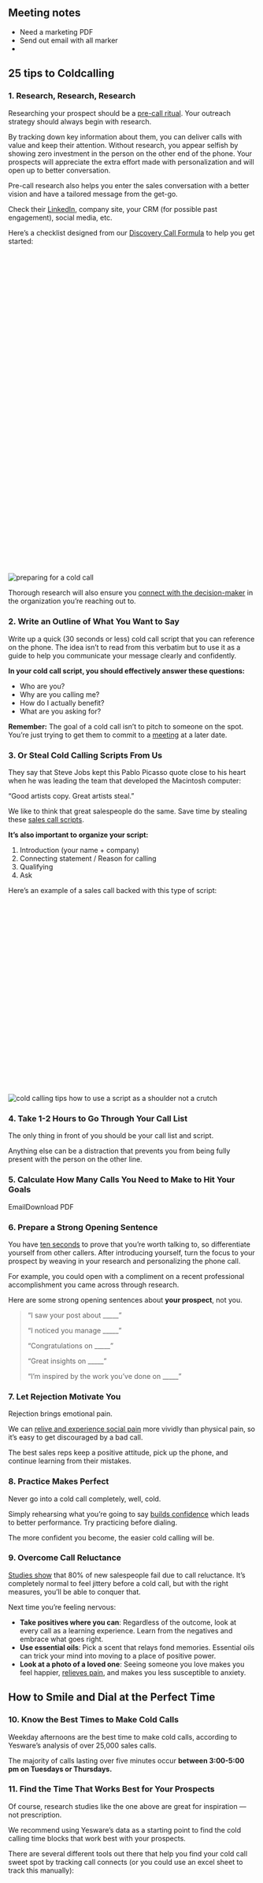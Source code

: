 ## Meeting notes
- Need a marketing PDF
- Send out email with all marker
- 


## 25 tips to Coldcalling

### 1. Research, Research, Research

Researching your prospect should be a [pre-call ritual](https://www.yesware.com/blog/sales-call/). Your outreach strategy should always begin with research.

By tracking down key information about them, you can deliver calls with value and keep their attention. Without research, you appear selfish by showing zero investment in the person on the other end of the phone. Your prospects will appreciate the extra effort made with personalization and will open up to better conversation.

Pre-call research also helps you enter the sales conversation with a better vision and have a tailored message from the get-go.

Check their [LinkedIn](https://www.yesware.com/blog/using-linkedin-for-sales/), company site, your CRM (for possible past engagement), social media, etc.

Here’s a checklist designed from our [Discovery Call Formula](https://www.yesware.com/blog/discovery-call/) to help you get started:

![](data:image/svg+xml,%3csvg%20xmlns=%27http://www.w3.org/2000/svg%27%20version=%271.1%27%20width=%27565%27%20height=%27732%27/%3e)![preparing for a cold call](https://www.yesware.com/blog/_next/image/?url=https%3A%2F%2Fwww.yesware.com%2Fwp-content%2Fuploads%2F2020%2F08%2Fdiscovery-call-re-research-checklist-yesware.png&w=1280&q=75)

Thorough research will also ensure you [connect with the decision-maker](https://www.yesware.com/blog/how-to-close-a-sale/) in the organization you’re reaching out to.

### 2. Write an Outline of What You Want to Say

Write up a quick (30 seconds or less) cold call script that you can reference on the phone. The idea isn’t to read from this verbatim but to use it as a guide to help you communicate your message clearly and confidently.

**In your cold call script, you should effectively answer these questions:**

-   Who are you?
-   Why are you calling me?
-   How do I actually benefit?
-   What are you asking for?

**Remember:** The goal of a cold call isn’t to pitch to someone on the spot. You’re just trying to get them to commit to a [meeting](https://www.yesware.com/blog/schedule-a-meeting/) at a later date.

### 3. Or Steal Cold Calling Scripts From Us

They say that Steve Jobs kept this Pablo Picasso quote close to his heart when he was leading the team that developed the Macintosh computer:

“Good artists copy. Great artists steal.”

We like to think that great salespeople do the same. Save time by stealing these [sales call scripts](https://www.yesware.com/blog/sales-call-script/).

**It’s also important to organize your script:**

1. Introduction (your name + company)  
2. Connecting statement / Reason for calling  
3. Qualifying  
4. Ask

Here’s an example of a sales call backed with this type of script:

![](data:image/svg+xml,%3csvg%20xmlns=%27http://www.w3.org/2000/svg%27%20version=%271.1%27%20width=%27910%27%20height=%27706%27/%3e)![cold calling tips how to use a script as a shoulder not a crutch](https://www.yesware.com/blog/_next/image/?url=https%3A%2F%2Fwww.yesware.com%2Fwp-content%2Fuploads%2F2019%2F05%2FScreen-Shot-2017-01-19-at-12.25.26-AM.png&w=1984&q=75)

### 4. Take 1-2 Hours to Go Through Your Call List

The only thing in front of you should be your call list and script.

Anything else can be a distraction that prevents you from being fully present with the person on the other line.

### 5. Calculate How Many Calls You Need to Make to Hit Your Goals




EmailDownload PDF

### 6. Prepare a Strong Opening Sentence

You have [ten seconds](http://www.inc.com/geoffrey-james/11-secrets-to-win-when-cold-calling.html) to prove that you’re worth talking to, so differentiate yourself from other callers. After introducing yourself, turn the focus to your prospect by weaving in your research and personalizing the phone call.

For example, you could open with a compliment on a recent professional accomplishment you came across through research.

Here are some strong opening sentences about **your prospect**, not you.

> “I saw your post about _____”
> 
> “I noticed you manage _____”
> 
> “Congratulations on _____”
> 
> “Great insights on _____”
> 
> “I’m inspired by the work you’ve done on _____”

### 7. Let Rejection Motivate You

Rejection brings emotional pain.

We can [relive and experience social pain](https://www.psychologytoday.com/blog/the-squeaky-wheel/201307/10-surprising-facts-about-rejection) more vividly than physical pain, so it’s easy to get discouraged by a bad call.

The best sales reps keep a positive attitude, pick up the phone, and continue learning from their mistakes.

### 8. Practice Makes Perfect

Never go into a cold call completely, well, cold.

Simply rehearsing what you’re going to say [builds confidence](https://thesalesblog.com/2011/08/05/the-importance-of-rehearsal/) which leads to better performance. Try practicing before dialing.

The more confident you become, the easier cold calling will be.

### 9. Overcome Call Reluctance

[Studies show](https://www.yesware.com/blog/four-ways-salespeople-can-beat-call-reluctance/) that 80% of new salespeople fail due to call reluctance. It’s completely normal to feel jittery before a cold call, but with the right measures, you’ll be able to conquer that.

Next time you’re feeling nervous:

-   **Take positives where you can**: Regardless of the outcome, look at every call as a learning experience. Learn from the negatives and embrace what goes right.
-   **Use essential oils**: Pick a scent that relays fond memories. Essential oils can trick your mind into moving to a place of positive power.
-   **Look at a photo of a loved one**: Seeing someone you love makes you feel happier, [relieves pain](http://well.blogs.nytimes.com/2010/10/13/love-and-pain-relief/?_r=0), and makes you less susceptible to anxiety.

## How to Smile and Dial at the Perfect Time

### 10. Know the Best Times to Make Cold Calls

Weekday afternoons are the best time to make cold calls, according to Yesware’s analysis of over 25,000 sales calls.

The majority of calls lasting over five minutes occur **between 3:00-5:00 pm on Tuesdays or Thursdays.**

### 11. Find the Time That Works Best for Your Prospects

Of course, research studies like the one above are great for inspiration — not prescription.

We recommend using Yesware’s data as a starting point to find the cold calling time blocks that work best with your prospects.

There are several different tools out there that help you find your cold call sweet spot by tracking call connects (or you could use an excel sheet to track this manually):

![](data:image/svg+xml,%3csvg%20xmlns=%27http://www.w3.org/2000/svg%27%20version=%271.1%27%20width=%27716%27%20height=%27230%27/%3e)![cold calling tips](https://www.yesware.com/blog/_next/image/?url=https%3A%2F%2Fwww.yesware.com%2Fwp-content%2Fuploads%2F2019%2F05%2FScreen-Shot-2017-01-19-at-12.27.32-AM.png&w=1536&q=75)

### 12. Use Trigger Events to Get Your Foot in the Door

If you contact someone right after they [close a contract](https://www.yesware.com/blog/effective-tactics-to-get-contracts-signed/) with your competitor, chances are they won’t bite.

But if you know exactly when they enter the market for a new vendor and reach out before they start the search, your seemingly serendipitous call may be received with much more interest.

The good news is that the secret to perfect timing isn’t really a secret. You can pick up on these opportune moments — known as trigger events — by keeping tabs on publicly available information that surfaces every day across a variety of online channels.

Use services like [Google Alerts](https://www.google.com/alerts) or [Mention](https://mention.com/en/) to keep an eye out for things like:

1.  **New executive hires** → A new member of the [C-suite](https://www.yesware.com/blog/sell-c-suite/) wants to prove his or her value and may be more open to new ideas than already entrenched business leaders.
2.  **Winning large contracts/large customer announcements** → Drop a line to say congratulations.
3.  **Company expansions →** A new location or geographic change could be a primary upsell or introduction opportunity.
4.  **Mergers & Acquisitions →** If one party is already a customer, this could be a golden opportunity to get your foot in the door and bring in add-on revenue.
5.  **Funding →** Your prospect is up to eight times more likely to buy from you _after_ they experience an event where they can afford to change.
6.  **Behavioral indicators** → Is your prospect looking at an email you sent? Go get ‘em — you’re more likely to grab their attention while you already have it.

## How to Turn Cold Calls Into Booked Meetings

### 13. Make a Good First Impression by Saying “Talking with,” Instead of “Speaking to”

When you cold call a prospect, the first thing you want to know is that they are in fact the person you’re trying to reach. The way you [verify their identity](http://changingminds.org/disciplines/sales/prospecting/verifying_person.htm) is this person’s first impression of you, so it’s critical to get this right.

![](data:image/svg+xml,%3csvg%20xmlns=%27http://www.w3.org/2000/svg%27%20version=%271.1%27%20width=%27633%27%20height=%27272%27/%3e)![cold calling tips what to say](https://www.yesware.com/blog/_next/image/?url=https%3A%2F%2Fwww.yesware.com%2Fwp-content%2Fuploads%2F2019%2F05%2FScreen-Shot-2017-01-19-at-12.28.18-AM.png&w=1280&q=75)

Try to [use the words “Talking with”](https://www.yesware.com/blog/power-words-sell/) when you get someone on the line. These two words imply that you and your prospect are going to be engaging in conversation.

In contrast, “speaking to” describes a one-way action. It suggests that you are going to broadcast your message — whether they want to listen or not.

### 14. Use _The Best Friend Formula_ to Turn Indecision into Booked Meetings

Coined by Yesware sales extraordinaire Ian Adams, this three-part formula for [overcoming sales objections](https://www.yesware.com/blog/sales-objections) tells you exactly how to respond to “Could you just email me your information?”

While it may be tempting to agree to follow up over email (and hop off the call), there’s a better way to give your prospect the information they need to make an informed decision _and_ take a meeting. One that doesn’t involve your message going into a black hole.

This three-part formula helps overcome sales objections by establishing harmony – it reassures people that you’re on their side, like a best friend.![](data:image/svg+xml,%3csvg%20xmlns=%27http://www.w3.org/2000/svg%27%20version=%271.1%27%20width=%27855%27%20height=%27259%27/%3e)![overcoming sales objections: the best friend formula](https://www.yesware.com/blog/_next/image/?url=https%3A%2F%2Fwww.yesware.com%2Fwp-content%2Fuploads%2F2015%2F08%2Fyesware-best-friend-formula.png&w=1984&q=75)

Let’s look at a real-world use case to the sales objection “Email me your information.” Don’t fall for the brush off. Instead, treat the person on the other end of the line like they’re your friend you can relate to, and that you genuinely want to help.

Here’s how Ian Adams used this formula to successfully turn a cold shoulder into a booked meeting:

![](data:image/svg+xml,%3csvg%20xmlns=%27http://www.w3.org/2000/svg%27%20version=%271.1%27%20width=%27697%27%20height=%27743%27/%3e)![tips for converting your cold call into meetings](https://www.yesware.com/blog/_next/image/?url=https%3A%2F%2Fwww.yesware.com%2Fwp-content%2Fuploads%2F2015%2F08%2Fyesware-sales-objections-relate-bridge-ask-again.png&w=1536&q=75)

[![chart-bar](https://www.yesware.com/blog/media/icons/chart-bar.svg)Book more meetingsFollow up your cold call with a live customizable meeting link that syncs to your calendarTry Yesware Free](https://www.yesware.com/feature/meeting-scheduler)

## 11 Cold Calling Tips While on the Call

### 15. Use Social Proof to Influence Behavior

We are easily influenced by other people’s behaviors.

[Social proof](https://www.yesware.com/blog/social-proof-examples/) plays a major role in selling because it shows the prospect that your product has helped other people with similar pain points. Try telling a sales story such as a customer who had similar [pain points](https://www.yesware.com/blog/pain-points/).

![](data:image/svg+xml,%3csvg%20xmlns=%27http://www.w3.org/2000/svg%27%20version=%271.1%27%20width=%273124%27%20height=%27678%27/%3e)![use social proof in your cold calls](https://www.yesware.com/blog/_next/image/?url=https%3A%2F%2Fwww.yesware.com%2Fwp-content%2Fuploads%2F2017%2F01%2Fcold-calling-social-proof.png&w=1984&q=75)

**Tip:** Grab some [cold call email templates](https://www.yesware.com/blog/cold-email/) here.

### 16. Keep Your Goal in Mind

Setting goals is proven to [increase motivation](http://hilt.harvard.edu/files/hilt/files/settinggoals.pdf) and having a specific goal in mind can decrease levels of anxiety, disappointment, and frustration.

No matter what your goal is, every action is a step towards achieving it.

### 17. Ask Open-Ended Questions

By starting your question with ‘who,’ ‘what,’ ‘where,’ ‘when,’ and ‘how,’ you give your prospect [more room for response](https://blog.bufferapp.com/which-words-matter-the-most-when-we-talk-the-psychology-of-language).

![](data:image/svg+xml,%3csvg%20xmlns=%27http://www.w3.org/2000/svg%27%20version=%271.1%27%20width=%27659%27%20height=%27283%27/%3e)![cold calling tips - ask open ended questions](https://www.yesware.com/blog/_next/image/?url=https%3A%2F%2Fwww.yesware.com%2Fwp-content%2Fuploads%2F2019%2F05%2FScreen-Shot-2017-01-19-at-12.29.10-AM.png&w=1536&q=75)

Cold calling is a two-sided conversation and you want to learn as much as you can about your prospect, what they do, and their needs. By asking how they feel, you open up more opportunities for discussion.

[Here are 20 open-ended sales questions that will get prospects talking.](https://www.yesware.com/blog/open-ended-sales-questions/)

### 18. Watch Your Tone of Voice

[Research](https://www.linkedin.com/pulse/why-your-tone-voice-matters-especially-phone-greg-dardis) indicates that 38% of spoken communication is comprehended by the tone of voice.

[This is the 7-38-55 rule](https://www.yesware.com/blog/building-rapport/). These are the elements of personal communication — 7% through spoken word, 38% through tone of voice, and 55% through body language.

![](data:image/svg+xml,%3csvg%20xmlns=%27http://www.w3.org/2000/svg%27%20version=%271.1%27%20width=%271007%27%20height=%27403%27/%3e)![tips on how to cold call](https://www.yesware.com/blog/_next/image/?url=https%3A%2F%2Fwww.yesware.com%2Fwp-content%2Fuploads%2F2017%2F01%2Fcold-calling-yesware-voice.png&w=1984&q=75)

But when you’re on a sales call, the prospect can’t see your body language, so tone accounts for even more.

Without facial expressions and body cues, you can only convey your points with your words and tone of voice. People respond well to [mirroring](http://socialcommunication.truman.edu/attitudes-emotions/showing-interest/mirroring/), so try to match their tone of voice or speech patterns.

### 19. Don’t Give an Easy Out

Your goal is to keep them on the line, so you shouldn’t open with: “Is now a bad time?” Stick with personalized statements that will keep them on the line instead of encouraging them to hang up.

### 20. Lead with Them, Not You

[Fact](https://www.scientificamerican.com/article/the-neuroscience-of-everybody-favorite-topic-themselves/): People spend 60% of their time talking about themselves. Self-disclosure produces a burst of activity in neural regions associated with pleasure, motivation, and reward.

Keeping the focus on your prospect works wonders for both parties: your prospect gets to talk about their favorite topic (themselves) and you can gain their attention in interesting, unique ways.

### 21. Listen More Than Talk in Your Cold Calls

This is one of the simple cold calling tips: Don’t just talk **at** them.

Listening is an easy way to [build rapport](https://www.yesware.com/blog/building-rapport/) because it makes a person feel valued and it can give you the opportunity to learn more about their needs and concerns.

In fact, [studies show](https://www.saleshacker.com/sales-ratio-talk-vs-listening/) that top sales professionals speak 43% of the time and the prospect speaks for 57% of the time.

![](data:image/svg+xml,%3csvg%20xmlns=%27http://www.w3.org/2000/svg%27%20version=%271.1%27%20width=%27577%27%20height=%27647%27/%3e)![tips on how to cold call](https://www.yesware.com/blog/_next/image/?url=https%3A%2F%2Fwww.yesware.com%2Fwp-content%2Fuploads%2F2017%2F01%2Fcold-calling-tips-talk-listen-ratio.png&w=1280&q=75)

### 22. Don’t Waste Their Time

**Remember**: When you’re cold calling, you’re essentially intruding on someone’s day.

You have about [ten seconds](http://www.inc.com/geoffrey-james/11-secrets-to-win-when-cold-calling.html) to prove your value and run the risk of getting hung up on. By proving that you value your prospect’s time by applying research, engaging in conversation, and keeping the call brief, you earn respect.

### 23. Stay on Track Throughout the Call

It’s easy to get lost in the shuffle of a cold call.

Engage, [ask questions](https://www.yesware.com/blog/open-ended-sales-questions/), but remember to stay on topic. Take notes, stay organized, and remember your ultimate purpose.

### 24. Keep It Positive

Positive thinking is [scientifically proven](http://www.huffingtonpost.com/james-clear/positive-thinking_b_3512202.html) to build your skills, boost your health, and improve your work.

Much like overcoming rejection, don’t let defeat (or negative thinking) get the best of you. Every mistake you make is an opportunity to learn and do a better job in the future.

### 25. Leave a Voicemail

Think of it as an [audio email](http://firstround.com/review/here-are-the-scripts-for-sales-success-emails-calls-and-demos-that-close-deals/), and keep it to 20-30 seconds. Don’t worry about a reply; just focus on continuing to nurture your prospect’s trust in you.

At the beginning of your voicemail, insert your connecting statement (after you say who’s calling) then end with a note that triggers curiosity.

Let’s look at an example.

The voicemail script below combines a trifecta of [persuasion techniques](https://www.yesware.com/blog/persuasive-techniques/):

1.  Social proof
2.  A metric that makes the value statement [more compelling](https://www.yesware.com/blog/emails-that-get-replies/)
3.  A closing statement that sparks curiosity and is scientifically proven to [drive action](http://www.wired.com/2010/08/the-itch-of-curiosity/).